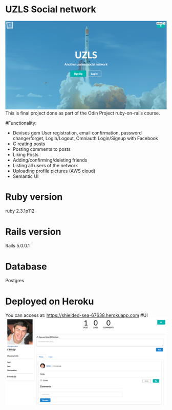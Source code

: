 # UZLS Social network 
![screenshot](screenshots/homepage.png?raw=true "Optional Title")
This is final project done as part of the Odin Project ruby-on-rails course.

#Functionality: 
  * Devises gem User registration, email confirmation, password change/forget, Login/Logout, Omniauth Login/Signup with    Facebook
  * C reating posts 
  * Posting comments to posts
  * Liking Posts
  * Adding/confirming/deleting friends
  * Listing all users of the network
  * Uploading profile pictures (AWS cloud)
  * Semantic UI

# Ruby version
  ruby 2.3.1p112

# Rails version
  Rails 5.0.0.1

# Database 
  Postgres
  
# Deployed on Heroku 
  You can access at: https://shielded-sea-67638.herokuapp.com
#UI 
  ![screenshot](screenshots/userpage.png?raw=true "Optional Title")
  
